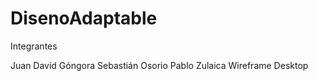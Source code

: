 # DisenoAdaptable


Integrantes

Juan David Góngora 
Sebastián Osorio
Pablo Zulaica
Wireframe Desktop

